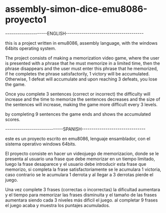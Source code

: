 # assembly-simon-dice-emu8086-proyecto1
---------------------ENGLISH---------------------------------------

this is a project written in emu8086, assembly language, with the windows 64bits operating system.

The project consists of making a memorization video game, where the user is presented with a phrase that he must memorize in a limited time, 
then the phrase disappears and the user must enter this phrase that he memorized, if he completes the phrase satisfactorily, 
1 victory will be accumulated. Otherwise, 1 defeat will accumulate and upon reaching 3 defeats, you lose the game.

Once you complete 3 sentences (correct or incorrect) the difficulty will increase and the time to memorize the sentences decreases and the size of the sentences will increase, 
making the game more difficult every 3 levels.

by completing 9 sentences the game ends and shows the accumulated scores.


-----------------------------SPANISH--------------------------------

este es un proyecto escrito en emu8086, lenguaje ensamblador, con el sistema operativo windows 64bits. 

El proyecto consiste en hacer un videojuego de memorizacion, donde se le presenta al usuario una frase que debe memorizar en un tiempo limitado,
luego la frase desaparece y el usuario debe introducir esta frase que memorizo, si completa la frase satisfactoriamente se le acumulara 1 victoria,
caso contrario se le acumulara 1 derrota y al llegar a 3 derrotas pierde el juego.

Una vez complete 3 frases (correctas o incorrectas) la dificultad aumentara y el tiempo para memorizar las frases disminuita 
y el tamaño de las frases aumentara siendo cada 3 niveles más dificil el juego.
al completar 9 frases el juego acaba y muestra los puntajes acumulados.

